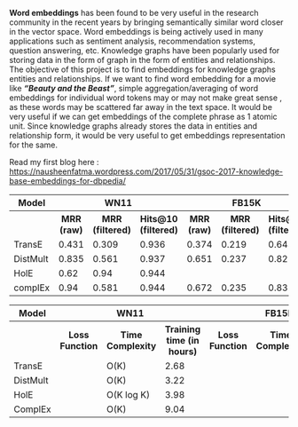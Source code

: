 <b>Word embeddings</b> has been found to be very useful in the research community in the recent years by bringing semantically similar word closer in the vector space. Word embeddings is being actively used in many applications such as sentiment analysis, recommendation systems, question answering, etc. Knowledge graphs have been popularly used for storing data in the form of graph in the form of entities and relationships. The objective of this project is to find embeddings for knowledge graphs entities and relationships. If we want to find word embedding for a movie like <i><b>“Beauty and the Beast”</b></i>, simple aggregation/averaging of word embeddings for individual word tokens may or may not make great sense , as these words may be scattered far away in the text space. It would be very useful if we can get embeddings of the complete phrase as 1 atomic unit. Since knowledge graphs already stores the data in entities and relationship form, it would be very useful to get embeddings representation for the same.

Read my first blog here : https://nausheenfatma.wordpress.com/2017/05/31/gsoc-2017-knowledge-base-embeddings-for-dbpedia/






<table>
<tr>
   <th>Model</th>
    <th colspan="3">WN11</th>
    <th colspan="3">FB15K</th>
  </tr>
  <tr>
    <th></th>
    <th>MRR (raw)</th>
    <th>MRR (filtered)</th>
    <th>Hits@10 (filtered)</th>
    <th>MRR (raw)</th>
    <th>MRR (filtered)</th>
    <th>Hits@10 (filtered)</th>
  </tr>
  
  
  <tr>
  <td>TransE</td>
  <td>0.431</td>
    <td>0.309</td>
    <td>0.936</td>
    <td>0.374</td>
    <td>0.219</td>
    <td>0.643</td>    
  </tr>
    <tr>
  <td>DistMult</td>
    <td>0.835</td>
    <td>0.561</td>
    <td>0.937</td>
    <td>0.651</td>
        <td>0.237</td>
    <td>0.825</td>
  </tr>
    <tr>
  <td>HolE</td>
    <td>0.62</td>
    <td>0.94</td>
    <td>0.944</td>
    <td></td>
        <td></td>
    <td></td>
  </tr>
    <tr>
  <td>complEx</td>
    <td>0.94</td>
    <td>0.581</td>
    <td>0.944</td>
    <td>0.672</td>
        <td>0.235</td>
    <td>0.832</td>
  </tr>
</table>







<table>
<tr>
   <th>Model</th>
    <th colspan="3">WN11</th>
    <th colspan="3">FB15K</th>
  </tr>
  <tr>
    <th></th>
    <th>Loss Function</th>
    <th>Time Complexity </th>
    <th>Training time (in hours) </th>
    <th>Loss Function</th>
    <th>Time Complexity </th>
    <th>Training time (in hours) </th>
  </tr>
  
  
  <tr>
  <td>TransE</td>
    <td></td>
    <td>O(K)</td>
    <td>2.68</td>
    <td></td>
    <td></td>
    <td>6.77</td>    
  </tr>
    <tr>
  <td>DistMult</td>
    <td></td>
    <td>O(K)</td>
    <td>3.22</td>
    <td></td>
    <td></td>
    <td>20.38</td>
  </tr>
    <tr>
  <td>HolE</td>
    <td></td>
    <td>O(K log K)</td>
    <td>3.98</td>
    <td></td>
    <td></td>
    <td></td>
  </tr>
    <tr>
  <td>ComplEx</td>
    <td></td>
    <td>O(K)</td>
    <td>9.04</td>
    <td></td>
    <td></td>
    <td></td>
  </tr>
</table>




